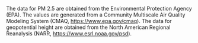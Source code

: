  The data for PM 2.5 are obtained from the Environmental Protection Agency (EPA). The values are generated from a Community Multiscale Air Quality Modeling System (CMAQ, https://www.epa.gov/cmaq). The data for geopotential height are obtained from the North American Regional Reanalysis (NARR, https://www.esrl.noaa.gov/psd). 
